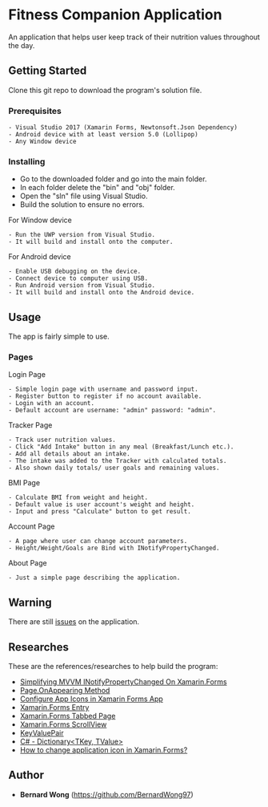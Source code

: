 # Fitness Companion Application

An application that helps user keep track of their nutrition values throughout
the day.

## Getting Started

Clone this git repo to download the program's solution file.

### Prerequisites

```
- Visual Studio 2017 (Xamarin Forms, Newtonsoft.Json Dependency)
- Android device with at least version 5.0 (Lollipop)
- Any Window device
```

### Installing

- Go to the downloaded folder and go into the main folder.
- In each folder delete the "bin" and "obj" folder.
- Open the "sln" file using Visual Studio.
- Build the solution to ensure no errors.

For Window device
```
- Run the UWP version from Visual Studio.
- It will build and install onto the computer.
```

For Android device
```
- Enable USB debugging on the device.
- Connect device to computer using USB.
- Run Android version from Visual Studio.
- It will build and install onto the Android device.
```

## Usage

The app is fairly simple to use.

### Pages
Login Page
```
- Simple login page with username and password input.
- Register button to register if no account available.
- Login with an account.
- Default account are username: "admin" password: "admin".
```

Tracker Page
```
- Track user nutrition values.
- Click "Add Intake" button in any meal (Breakfast/Lunch etc.).
- Add all details about an intake.
- The intake was added to the Tracker with calculated totals.
- Also shown daily totals/ user goals and remaining values.
```

BMI Page
```
- Calculate BMI from weight and height.
- Default value is user account's weight and height.
- Input and press "Calculate" button to get result.
```

Account Page
```
- A page where user can change account parameters.
- Height/Weight/Goals are Bind with INotifyPropertyChanged.
```

About Page
```
- Just a simple page describing the application.
```
## Warning

There are still [issues](https://github.com/BernardWong97/Fitness-Companion/issues) on the application.

## Researches

These are the references/researches to help build the program:
- [Simplifying MVVM INotifyPropertyChanged On Xamarin.Forms](https://www.c-sharpcorner.com/article/simplifying-mvvm-inotifypropertychanged-on-xamarin-forms/)
- [Page.OnAppearing Method](https://docs.microsoft.com/en-us/dotnet/api/xamarin.forms.page.onappearing?view=xamarin-forms)
- [Configure App Icons in Xamarin Forms App](https://www.codeproject.com/Articles/1106631/Configure-App-Icons-in-Xamarin-Forms-App)
- [Xamarin.Forms Entry](https://docs.microsoft.com/en-us/xamarin/xamarin-forms/user-interface/text/entry)
- [Xamarin.Forms Tabbed Page](https://docs.microsoft.com/en-us/xamarin/xamarin-forms/app-fundamentals/navigation/tabbed-page)
- [Xamarin.Forms ScrollView](https://docs.microsoft.com/en-us/xamarin/xamarin-forms/user-interface/layouts/scroll-view)
- [KeyValuePair](https://www.dotnetperls.com/keyvaluepair)
- [C# - Dictionary<TKey, TValue>](https://www.tutorialsteacher.com/csharp/csharp-dictionary)
- [How to change application icon in Xamarin.Forms?](https://stackoverflow.com/questions/37945767/how-to-change-application-icon-in-xamarin-forms)

## Author

* **Bernard Wong** (https://github.com/BernardWong97)
